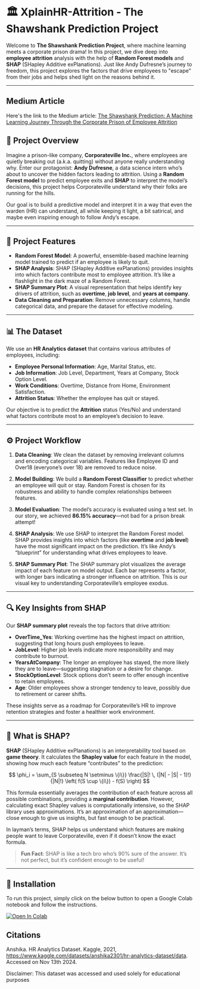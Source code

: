 # 🏛️ XplainHR-Attrition - The Shawshank Prediction Project

Welcome to **The Shawshank Prediction Project**, where machine learning meets a corporate prison drama! In this project, we dive deep into **employee attrition** analysis with the help of **Random Forest models** and **SHAP** (SHapley Additive exPlanations). Just like Andy Dufresne’s journey to freedom, this project explores the factors that drive employees to "escape" from their jobs and helps shed light on the reasons behind it.

---

## Medium Article

Here's the link to the Medium article: [The Shawshank Prediction: A Machine Learning Journey Through the Corporate Prison of Employee Attrition](https://medium.com/@akhilxox/the-shawshank-prediction-a-machine-learning-journey-through-the-corporate-prison-of-employee-23b8f0f685a0)


## 📖 Project Overview

Imagine a prison-like company, **Corporateville Inc.**, where employees are quietly breaking out (a.k.a. quitting) without anyone really understanding why. Enter our protagonist: **Andy Dufresne**, a data science intern who’s about to uncover the hidden factors leading to attrition. Using a **Random Forest model** to predict employee exits and **SHAP** to interpret the model’s decisions, this project helps Corporateville understand why their folks are running for the hills.

Our goal is to build a predictive model and interpret it in a way that even the warden (HR) can understand, all while keeping it light, a bit satirical, and maybe even inspiring enough to follow Andy’s escape.

---

## 🚀 Project Features

- **Random Forest Model**: A powerful, ensemble-based machine learning model trained to predict if an employee is likely to quit.
- **SHAP Analysis**: SHAP (SHapley Additive exPlanations) provides insights into which factors contribute most to employee attrition. It’s like a flashlight in the dark maze of a Random Forest.
- **SHAP Summary Plot**: A visual representation that helps identify key drivers of attrition, such as **overtime**, **job level**, and **years at company**.
- **Data Cleaning and Preparation**: Remove unnecessary columns, handle categorical data, and prepare the dataset for effective modeling.

---

## 📊 The Dataset

We use an **HR Analytics dataset** that contains various attributes of employees, including:

- **Employee Personal Information**: Age, Marital Status, etc.
- **Job Information**: Job Level, Department, Years at Company, Stock Option Level.
- **Work Conditions**: Overtime, Distance from Home, Environment Satisfaction.
- **Attrition Status**: Whether the employee has quit or stayed.

Our objective is to predict the **Attrition** status (Yes/No) and understand what factors contribute most to an employee’s decision to leave.

---

## ⚙️ Project Workflow

1. **Data Cleaning**: We clean the dataset by removing irrelevant columns and encoding categorical variables. Features like Employee ID and Over18 (everyone’s over 18) are removed to reduce noise.
   
2. **Model Building**: We build a **Random Forest Classifier** to predict whether an employee will quit or stay. Random Forest is chosen for its robustness and ability to handle complex relationships between features.

3. **Model Evaluation**: The model’s accuracy is evaluated using a test set. In our story, we achieved **86.15% accuracy**—not bad for a prison break attempt!

4. **SHAP Analysis**: We use SHAP to interpret the Random Forest model. SHAP provides insights into which factors (like **overtime** and **job level**) have the most significant impact on the prediction. It’s like Andy’s “blueprint” for understanding what drives employees to leave.

5. **SHAP Summary Plot**: The SHAP summary plot visualizes the average impact of each feature on model output. Each bar represents a factor, with longer bars indicating a stronger influence on attrition. This is our visual key to understanding Corporateville’s employee exodus.

---

## 🔍 Key Insights from SHAP

Our **SHAP summary plot** reveals the top factors that drive attrition:

- **OverTime_Yes**: Working overtime has the highest impact on attrition, suggesting that long hours push employees to leave.
- **JobLevel**: Higher job levels indicate more responsibility and may contribute to burnout.
- **YearsAtCompany**: The longer an employee has stayed, the more likely they are to leave—suggesting stagnation or a desire for change.
- **StockOptionLevel**: Stock options don’t seem to offer enough incentive to retain employees.
- **Age**: Older employees show a stronger tendency to leave, possibly due to retirement or career shifts.
  
These insights serve as a roadmap for Corporateville’s HR to improve retention strategies and foster a healthier work environment.

---

## 🧠 What is SHAP?

**SHAP** (SHapley Additive exPlanations) is an interpretability tool based on **game theory**. It calculates the **Shapley value** for each feature in the model, showing how much each feature “contributes” to the prediction:

$$
\phi_i = \sum_{S \subseteq N \setminus \{i\}} \frac{|S|! \, (|N| - |S| - 1)!}{|N|!} \left( f(S \cup \{i\}) - f(S) \right)
$$

This formula essentially averages the contribution of each feature across all possible combinations, providing a **marginal contribution**. However, calculating exact Shapley values is computationally intensive, so the SHAP library uses approximations. It’s an approximation of an approximation—close enough to give us insights, but fast enough to be practical.

In layman’s terms, SHAP helps us understand which features are making people want to leave Corporateville, even if it doesn’t know the exact formula.

> **Fun Fact**: SHAP is like a tech bro who’s 90% sure of the answer. It’s not perfect, but it’s confident enough to be useful!

---

## 📜 Installation

To run this project, simply click on the below button to open a Google Colab notebook and follow the instructions. 

[![Open In Colab](https://colab.research.google.com/assets/colab-badge.svg)](https://colab.research.google.com/github/AkhilByteWrangler/XplainHR-Attrition/blob/main/Attrition_Prediction_and_Explainability.ipynb)

## Citations

Anshika. HR Analytics Dataset. Kaggle, 2021, https://www.kaggle.com/datasets/anshika2301/hr-analytics-dataset/data. Accessed on Nov 13th 2024.

Disclaimer: This dataset was accessed and used solely for educational purposes
